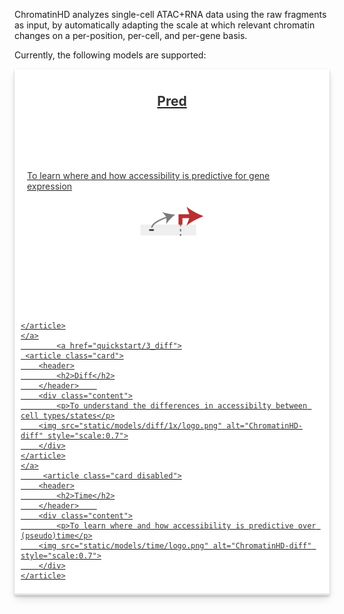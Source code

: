 ChromatinHD analyzes single-cell ATAC+RNA data using the raw fragments as input, by automatically adapting the scale at which
relevant chromatin changes on a per-position, per-cell, and per-gene basis.

Currently, the following models are supported:

<style>
.cards {
    display: grid;
    grid-template-columns: repeat(auto-fill, minmax(300px, 1fr));
    grid-gap: 20px;
}

.card {
    display: grid;
    grid-template-rows: max-content 250px 1fr;
    background: rgb(255, 255, 255);
    padding:10px;
    box-shadow: rgba(0, 0, 0, 0.2) 0px 2px 4px, rgba(0, 0, 0, 0.15) 0px 7px 13px -3px, rgba(0, 0, 0, 0.1) 0px -3px 0px inset;
    transition: box-shadow 0.1s ease-out 100ms;
    color:#333;
}

.card:hover{
    box-shadow: rgba(0, 0, 0, 0.4) 0px 2px 4px, rgba(0, 0, 0, 0.3) 0px 7px 13px -3px, rgba(0, 0, 0, 0.2) 0px -3px 0px inset;
}

.card h2{
    text-align:center;
}

.card .content{
    margin:10px
}

.card img {
  display: block;
  margin-left: auto;
  margin-right: auto;
}
</style>


<div class="cards">
    <a href="quickstart/2_pred">
    <article class="card">
        <header>
            <h2>Pred</h2>
        </header>    
        <div class="content">
            <p> To learn where and how accessibility is predictive for gene expression </p>
        <img src="static/models/pred/1x/logo.png" alt="ChromatinHD-pred" style="scale:0.7">
        </div>
            
    </article>
    </a>
            <a href="quickstart/3_diff">
     <article class="card">
        <header>
            <h2>Diff</h2>
        </header>    
        <div class="content">
            <p>To understand the differences in accessibilty between cell types/states</p>
        <img src="static/models/diff/1x/logo.png" alt="ChromatinHD-diff" style="scale:0.7">
        </div>
    </article>
    </a>
         <article class="card disabled">
        <header>
            <h2>Time</h2>
        </header>    
        <div class="content">
            <p>To learn where and how accessibility is predictive over (pseudo)time</p>
        <img src="static/models/time/logo.png" alt="ChromatinHD-diff" style="scale:0.7">
        </div>
    </article>
</div>